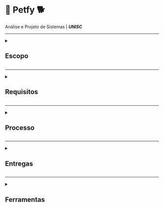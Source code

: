 # 📱 Petfy 🐕
Análise e Projeto de Sistemas | ***UNISC***

---

<details>
<summary><h2>Escopo</h2></summary>

#### O Petfy é um aplicativo web que conecta tutores de animais a petshops, permitindo o agendamento online de serviços como banho, tosa e consultas veterinárias.
  - Território: Voltado inicialmente para petshops da região de [cidade/estado].
  - Comunidade/Público-alvo:
    - *Petshops* → gerenciar horários e clientes sem complicação.
    - Tutores de animais → agendar serviços pelo navegador, sem precisar ligar ou se deslocar.
</details>

---

<details>
<summary><h2>Requisitos</h2></summary>
  
#### - Funcionais:
  
  - Cadastro de usuários (clientes e funcionarios).
  - Cadastro de *pets*.
  - Cadastro de *petshops*.
  - Listagem de serviços do *petshop*.
  - Login tutor.
  - Login funcionário.
  - Agendamento online com escolha de data/horário.
  - Confirmação/cancelamento de agendamentos.
  - Histórico de serviços realizados.
#### - Não funcionais:
  - Interface simples e responsiva (acesso por computador e celular).
  - Ambiente separado para tutor e funcionário.
  - Sistema leve, sem necessidade de instalar.

</details>

---

<details>
<summary><h2>Processo</h2></summary>

#### Metodologia:
   - Scrum 
#### Etapas principais:
- Levantamento de requisitos.
- Protótipo das telas no Figma.
- Desenvolvimento do frontend web.
- Desenvolvimento do backend (lógica e banco de dados).
- Testes e ajustes.
- Entrega final.

</details>

---

<details>
<summary><h2>Entregas</h2></summary>
  
  Definir quais funcionalidades, requisitos serão concluídas na entrega parcial e o que ficará para a entrega final. 

</details>

---

<details>
<summary><h2>Ferramentas</h2></summary>
  
 - Gerenciamento: Trello.
 - Protótipo: Figma.
 - Frontend: React ou Vue.
 - Backend: Python.
 - Banco de dados: PostgreSQL.
 - Controle de versão: GitHub.
